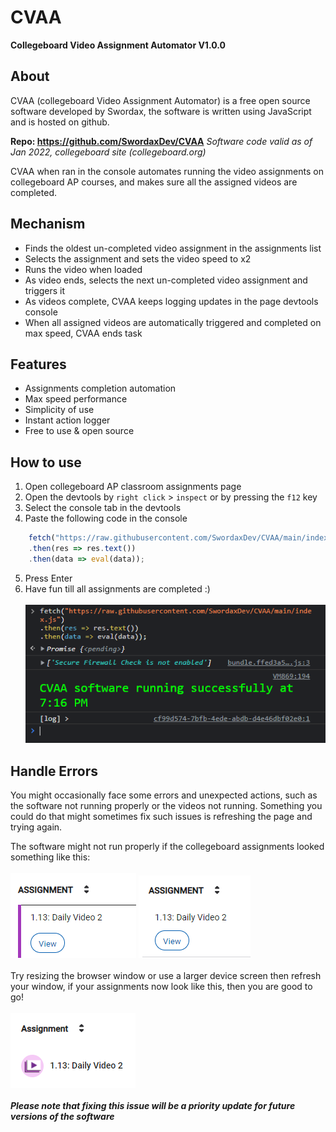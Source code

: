 # CVAA
**Collegeboard Video Assignment Automator
V1.0.0**

## About
CVAA (collegeboard Video Assignment Automator) is a free open source software 
developed by Swordax, the software is written using JavaScript and is hosted on 
github.

**Repo: https://github.com/SwordaxDev/CVAA**
*Software code valid as of Jan 2022, collegeboard site (collegeboard.org)*

CVAA when ran in the console automates running the video assignments on 
collegeboard AP courses, and makes sure all the assigned videos are completed.

## Mechanism

 - Finds the oldest un-completed video assignment in the assignments list
 - Selects the assignment and sets the video speed to x2
 - Runs the video when loaded
 - As video ends, selects the next un-completed video assignment and triggers it
 - As videos complete, CVAA keeps logging updates in the page devtools console
 - When all assigned videos are automatically triggered and completed on max speed, CVAA ends task

## Features

 - Assignments completion automation
 - Max speed performance
 - Simplicity of use
 - Instant action logger
 - Free to use & open source

## How to use

 1. Open collegeboard AP classroom assignments page
 2. Open the devtools by `right click` > `inspect` or by pressing the `f12` key
 3. Select the console tab in the devtools
 4. Paste the following code in the console
```js
	fetch("https://raw.githubusercontent.com/SwordaxDev/CVAA/main/index.js")
	.then(res => res.text())
	.then(data => eval(data));
```
 5. Press Enter
 6. Have fun till all assignments are completed :)<br><br>
![implementation example](/docs/implementation-example.png)

## Handle Errors
You might occasionally face some errors and unexpected actions, such as the 
software not running properly or the videos not running. Something you could do 
that might sometimes fix such issues is refreshing the page and trying again.

The software might not run properly if the collegeboard assignments looked 
something like this:
<br><br>
![invalid example 1](/docs/invalid-example-1.png)
![invalid example 2](/docs/invalid-example-2.png)
<br><br>
Try resizing the browser window or use a larger device screen then refresh your 
window, if your assignments now look like this, then you are good to go!
<br><br>
![valid example](/docs/valid-example.png)
<br><br>
***Please note that fixing this issue will be a priority update for future versions of the software***
